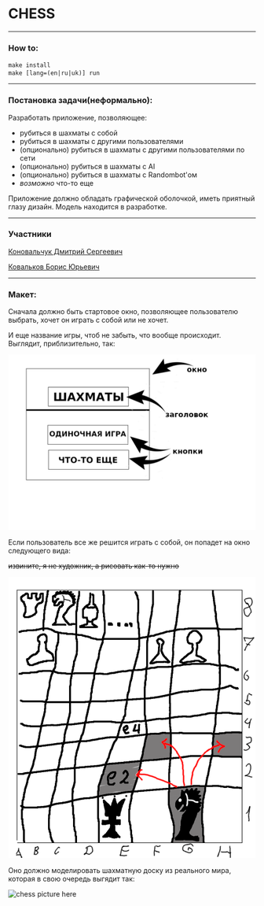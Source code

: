 # CHESS # 
---
### How to:
```
make install
make [lang=(en|ru|uk)] run
```

---
### Постановка задачи(неформально):

Разработать приложение, позволяющее:
+ рубиться в шахматы с собой
+ рубиться в шахматы с другими пользователями
+ (опционально) рубиться в шахматы с другими пользователями по сети
+ (опционально) рубиться в шахматы с AI
+ (опционально) рубиться в шахматы с Randombot'ом
+ *возможно* что-то еще


Приложение должно обладать графической оболочкой, иметь приятный глазу дизайн.
Модель находится в разработке.


---
### Участники

[Коновальчук Дмитрий Сергеевич](https://github.com/sudofind/)

[Ковальков Борис Юрьевич](https://github.com/be4r/)

---
### Макет:


Сначала должно быть стартовое окно, позволяющее пользователю выбрать, хочет он играть с собой или не хочет. 

И еще название игры, чтоб не забыть, что вообще происходит. Выглядит, приблизительно, так:

![window1](./template/window1.png)

Если пользователь все же решится играть с собой, он попадет на окно следующего вида: 

~~извините, я не художник, а рисовать как-то нужно~~

![window2](./template/window2.png)

Оно должно моделировать шахматную доску из реального мира, которая в свою очередь выгядит так:

![*chess picture here*](https://upload.wikimedia.org/wikipedia/commons/c/c3/Chess_board_opening_staunton.jpg)

